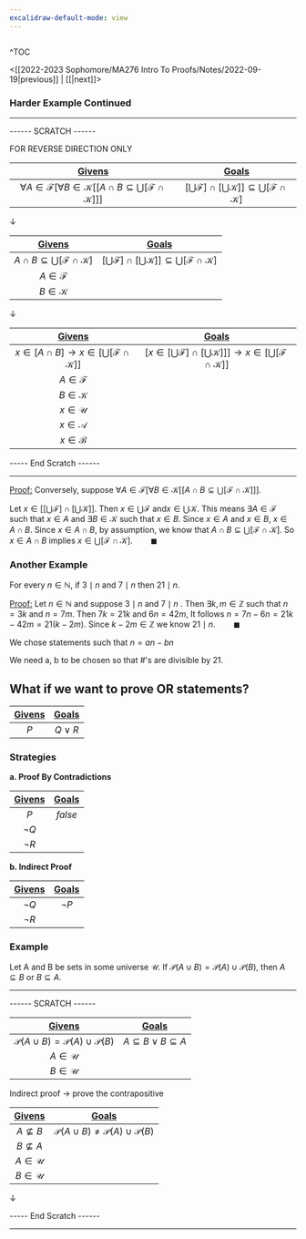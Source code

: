 ```yaml
---
excalidraw-default-mode: view
---
```



```toc

```

^TOC

<[[2022-2023 Sophomore/MA276 Intro To Proofs/Notes/2022-09-19|previous]] | [[|next]]>

### Harder Example Continued

---
------ SCRATCH ------

FOR REVERSE DIRECTION ONLY

|<u>Givens</u>|<u>Goals</u>|
| :---: | :---: |
|$\forall A \in \mathcal{F}[\forall B \in \mathcal{K}[[A\cap B \subseteq \bigcup[\mathcal{F}\cap\mathcal{K}]]]$|$[\bigcup \mathcal{F}]\cap [\bigcup\mathcal{K}]]\subseteq \bigcup[\mathcal{F}\cap\mathcal{K}]$|

$\downarrow$

|<u>Givens</u>|<u>Goals</u>|
| :---: | :---: |
|$A\cap B \subseteq \bigcup[\mathcal{F}\cap\mathcal{K}]$|$[\bigcup \mathcal{F}]\cap [\bigcup\mathcal{K}]]\subseteq \bigcup[\mathcal{F}\cap\mathcal{K}]$|
|$A \in \mathcal{F}$||
|$B \in \mathcal{K}$||

$\downarrow$

|<u>Givens</u>|<u>Goals</u>|
| :---: | :---: |
|$x \in [A\cap B] \to x \in [\bigcup[\mathcal{F}\cap\mathcal{K}]]$|$[x \in [\bigcup \mathcal{F}]\cap [\bigcup\mathcal{K}]]]\to x \in [\bigcup[\mathcal{F}\cap\mathcal{K}]]$|
|$A \in \mathcal{F}$||
|$B \in \mathcal{K}$||
|$x \in \mathcal{U}$||
|$x \in \mathcal{A}$||
|$x \in \mathcal{B}$||

----- End Scratch ------

---

<u>Proof:</u> Conversely, suppose $\forall A \in \mathcal{F}[\forall B \in \mathcal{K}[[A\cap B \subseteq \bigcup[\mathcal{F}\cap\mathcal{K}]]]$.

Let $x\in[[\bigcup\mathcal{F}]\cap[\bigcup\mathcal{K}]]$. Then $x \in \bigcup\mathcal{F}$ and$x \in \bigcup\mathcal{K}$. This means $\exists A \in \mathcal{F}$ such that $x\in A$ and $\exists B \in \mathcal{K}$ such that $x \in B$. Since $x \in A$ and $x\in B$, $x \in A \cap B$. Since $x \in A \cap B$, by assumption, we know that $A \cap B \subseteq \bigcup[\mathcal{F}\cap\mathcal{K}]$. So $x \in A \cap B$ implies $x \in \bigcup[\mathcal{F}\cap\mathcal{K}].\qquad\blacksquare$


### Another Example

For every $n\in\mathbb{N}$, if $3\mid n$ and $7 \mid n$ then $21 \mid n$.

<u>Proof:</u> Let $n\in\mathbb{N}$ and suppose $3 \mid n$ and $7 \mid n$ . Then $\exists k,m \in \mathbb{Z}$ such that $n=3k$ and $n=7m$. Then $7k = 21k$ and $6n = 42m$, It follows $n=7n-6n=21k-42m=21(k-2m)$. Since $k-2m\in\mathbb{Z}$ we know $21\mid n.\qquad\blacksquare$


We chose statements such that $n=an-bn$

We need a, b to be chosen so that #'s are divisible by 21.


## What if we want to prove OR statements?


|<u>Givens</u>|<u>Goals</u>|
| :---: | :---: |
|$P$|$Q\lor R$|

### Strategies

**a. Proof By Contradictions**

|<u>Givens</u>|<u>Goals</u>|
| :---: | :---: |
|$P$|$false$|
|$\neg Q$||
|$\neg R$||

**b. Indirect Proof** 

|<u>Givens</u>|<u>Goals</u>|
| :---: | :---: |
|$\neg Q$|$\neg P$|
|$\neg R$||


### Example

Let A and B be sets in some universe $\mathcal{U}$. If $\mathcal{P}(A\cup B) = \mathcal{P}(A)\cup\mathcal{P}(B)$, then $A\subseteq B$ or $B \subseteq A$.

---
------ SCRATCH ------


|<u>Givens</u>|<u>Goals</u>|
| :---: | :---: |
|$\mathcal{P}(A\cup B) = \mathcal{P}(A)\cup\mathcal{P}(B)$|$A\subseteq B \lor B \subseteq A$|
|$A \in \mathcal{U}$||
|$B \in \mathcal{U}$||

Indirect proof $\to$ prove the contrapositive

|<u>Givens</u>|<u>Goals</u>|
| :---: | :---: |
|$A\nsubseteq B$|$\mathcal{P}(A\cup B) \neq \mathcal{P}(A)\cup\mathcal{P}(B)$|
|$B \nsubseteq A$||
|$A \in \mathcal{U}$||
|$B \in \mathcal{U}$||


$\downarrow$


----- End Scratch ------

---




